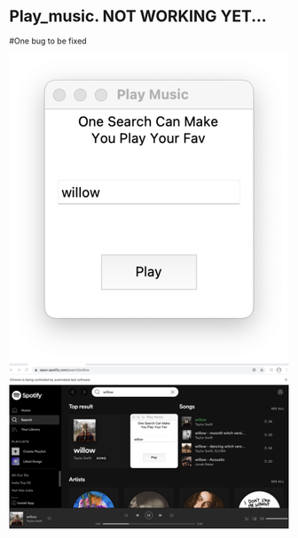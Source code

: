 # Play_music. NOT WORKING YET...

#One bug to be fixed 

![](screenshots/main.png)
![](screenshots/spotify.png)
